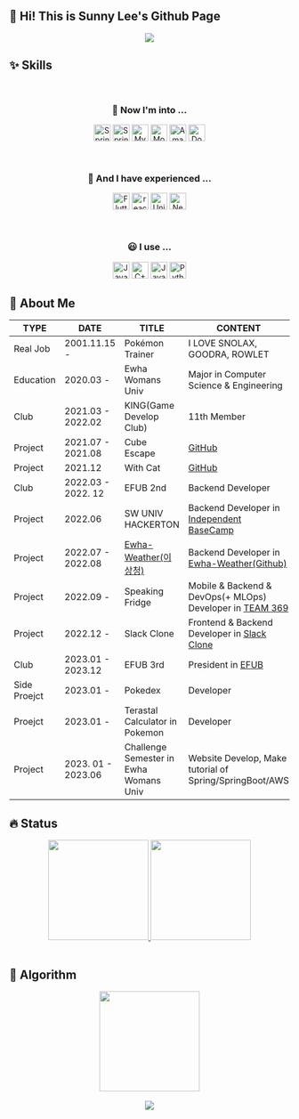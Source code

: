 ## 👋 Hi! This is Sunny Lee's Github Page
<div align = center>
<img src="https://capsule-render.vercel.app/api?type=Waving&color=1A4D2E&height=300&section=header&text=Sunny%20Lee's%20Github&fontColor=FAF3E3&fontSize=50&fontAlignY=40" />
</div>

## ✨ Skills
&nbsp;
<div align = center>
  <h3>🧐 Now I'm into ... </h3>
  <img height="30em" alt="Spring" src ="https://img.shields.io/badge/Spring-6DB33F.svg?&style=for-the-badge&logo=Spring&logoColor=white"/> 
  <img height="30em"alt="Spring Boot" src ="https://img.shields.io/badge/Spring Boot-6DB33F.svg?&style=for-the-badge&logo=Spring Boot&logoColor=white"/> 
  <img height="30em" alt="MySQL" src ="https://img.shields.io/badge/MySQL-4479A1.svg?&style=for-the-badge&logo=MySQL&logoColor=white"/> 
  <img height="30em" alt="MongoDB" src ="https://img.shields.io/badge/MongoDB-47A248.svg?&style=for-the-badge&logo=MongoDB&logoColor=white"/>
  <img height="30em" alt="Amazon AWS" src ="https://img.shields.io/badge/AWS-232F3E.svg?&style=for-the-badge&logo=Amazon AWS&logoColor=white"/>
  <img height="30em" alt="Docker" src ="https://img.shields.io/badge/Docker-2496ED.svg?&style=for-the-badge&logo=Docker&logoColor=white"/>
</div>
  
&nbsp;
<div align = center>
  <h3>🫠 And I have experienced ... </h3>
  <img height="30em" alt="Flutter" src ="https://img.shields.io/badge/Dart&Flutter-02569B.svg?&style=for-the-badge&logo=Flutter&logoColor=white"/> 
  <img height="30em" alt="react.js" src ="https://img.shields.io/badge/react-61DAFB.svg?&style=for-the-badge&logo=React&logoColor=white"/>
  <img height="30em" alt="Unity" src ="https://img.shields.io/badge/Unity-239120.svg?&style=for-the-badge&logo=Unity&logoColor=white"/> 
  <img height="30em" alt="NestJS" src ="https://img.shields.io/badge/NestJS-E0234E.svg?&style=for-the-badge&logo=NestJS&logoColor=white"/> 
</div>

&nbsp;
<div align = center>
  <h3>😃 I use ... </h3>
  <img height="30em" alt="Java" src ="https://img.shields.io/badge/Java-A7752F.svg?&style=for-the-badge"/> 
  <img height="30em" alt="C++" src ="https://img.shields.io/badge/C++-E1587E.svg?&style=for-the-badge"/> 
  <img height="30em" alt="JavaScript" src ="https://img.shields.io/badge/JavaScript-EDE170.svg?&style=for-the-badge"/> 
  <img height="30em" alt="Python" src ="https://img.shields.io/badge/Python-3776AB.svg?&style=for-the-badge"/> 
  
</div>

## 💎 About Me

| TYPE | DATE | TITLE | CONTENT |
| ------- | ------- | ------- | -------|
| Real Job | 2001.11.15 - | Pokémon Trainer | I LOVE SNOLAX, GOODRA, ROWLET
| Education | 2020.03 - | Ewha Womans Univ | Major in Computer Science & Engineering
| Club | 2021.03 - 2022.02 | KING(Game Develop Club) | 11th Member
| Project | 2021.07 - 2021.08 | Cube Escape | [GitHub](https://github.com/Cube-escape/CubeEscape)
| Project | 2021.12 | With Cat | [GitHub](https://github.com/sunnyineverywhere/MaKingJAM_With-Cat)
| Club | 2022.03 - 2022. 12 | EFUB 2nd | Backend Developer
| Project | 2022.06 | SW UNIV HACKERTON | Backend Developer in [Independent BaseCamp](https://github.com/independent-base/dok-rip-gi-ji)
| Project | 2022.07 - 2022.08 | [Ewha-Weather(이상청)](https://site.ewhaweather.com) | Backend Developer in [Ewha-Weather(Github)](https://github.com/EFUB-TEAM4/backend_e-weather)
| Project | 2022.09 - | Speaking Fridge | Mobile & Backend & DevOps(+ MLOps) Developer in [TEAM 369](https://github.com/CAPSTONE369)
| Project | 2022.12 - | Slack Clone | Frontend & Backend Developer in [Slack Clone](https://github.com/letUShome/SLACK)
| Club | 2023.01 - 2023.12| EFUB 3rd | President in [EFUB](https://github.com/EFUB)
| Side Proejct | 2023.01 - | Pokedex | Developer
| Proejct | 2023.01 - | Terastal Calculator in Pokemon  | Developer
| Project | 2023. 01 - 2023.06 | Challenge Semester in Ewha Womans Univ | Website Develop, Make tutorial of Spring/SpringBoot/AWS


  
## 🔥 Status
<div align = center>
<a href="https://github.com/sunnyineverywhere">
  <img height="180em" src="https://github-readme-stats-git-masterrstaa-rickstaa.vercel.app/api?username=sunnyineverywhere&theme=swift&show_icons=true" />
  <img height="180em" src="https://github-readme-stats-git-masterrstaa-rickstaa.vercel.app/api/top-langs/?username=sunnyineverywhere&theme=swift&layout=compact" />
</a>
</div>

<br />

## 🐌 Algorithm
<div align = center>
  <img height="180em" src= "http://mazassumnida.wtf/api/v2/generate_badge?boj=sunnyleewin"/>
</div>
  
<br />

<div align = center>
<a href="https://hits.seeyoufarm.com"><img src="https://hits.seeyoufarm.com/api/count/incr/badge.svg?url=https%3A%2F%2Fgithub.com%2Fsunnyineverywhere&count_bg=%2379C83D&title_bg=%23555555&icon=&icon_color=%23E7E7E7&title=hits&edge_flat=false"/></a>
</div>
